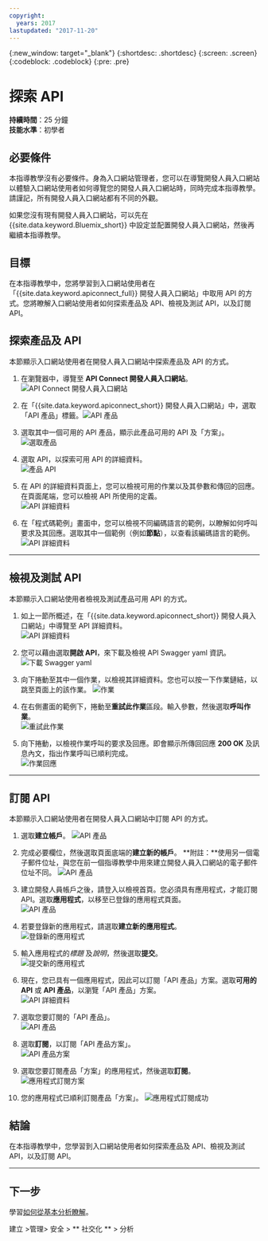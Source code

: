 ```yaml
---
copyright:
  years: 2017
lastupdated: "2017-11-20"
---
```


{:new_window: target="_blank"}
{:shortdesc: .shortdesc}
{:screen: .screen}
{:codeblock: .codeblock}
{:pre: .pre}

# 探索 API
**持續時間**：25 分鐘  
**技能水準**：初學者  


## 必要條件
本指導教學沒有必要條件。身為入口網站管理者，您可以在導覽開發人員入口網站以體驗入口網站使用者如何導覽您的開發人員入口網站時，同時完成本指導教學。請謹記，所有開發人員入口網站都有不同的外觀。

 

如果您沒有現有開發人員入口網站，可以先在 {{site.data.keyword.Bluemix_short}} 中設定並配置開發人員入口網站，然後再繼續本指導教學。


## 目標
在本指導教學中，您將學習到入口網站使用者在「{{site.data.keyword.apiconnect_full}} 開發人員入口網站」中取用 API 的方式。您將瞭解入口網站使用者如何探索產品及 API、檢視及測試 API，以及訂閱 API。

 

## 探索產品及 API
本節顯示入口網站使用者在開發人員入口網站中探索產品及 API 的方式。

1. 在瀏覽器中，導覽至 **API Connect 開發人員入口網站**。![API Connect 開發人員入口網站](images/11-developer-portal.png)

2. 在「{{site.data.keyword.apiconnect_short}} 開發人員入口網站」中，選取「API 產品」標籤。![API 產品](images/12-API-products.png)

3. 選取其中一個可用的 API 產品，顯示此產品可用的 API 及「方案」。  
  ![選取產品](images/13-product.png)

4. 選取 API，以探索可用 API 的詳細資料。  
  ![產品 API](images/14-api.png)

5. 在 API 的詳細資料頁面上，您可以檢視可用的作業以及其參數和傳回的回應。在頁面尾端，您可以檢視 API 所使用的定義。  
  ![API 詳細資料](images/15-details.png) 

6. 在「程式碼範例」畫面中，您可以檢視不同編碼語言的範例，以瞭解如何呼叫要求及其回應。選取其中一個範例（例如**節點**），以查看該編碼語言的範例。  
  ![API 詳細資料](images/16-examples.png) 

---

## 檢視及測試 API
本節顯示入口網站使用者檢視及測試產品可用 API 的方式。 

1. 如上一節所概述，在「{{site.data.keyword.apiconnect_short}} 開發人員入口網站」中導覽至 API 詳細資料。  
  ![API 詳細資料](images/21-details.png) 

2. 您可以藉由選取**開啟 API**，來下載及檢視 API Swagger yaml 資訊。  
  ![下載 Swagger yaml](images/22-swagger.png) 

3. 向下捲動至其中一個作業，以檢視其詳細資料。您也可以按一下作業鏈結，以跳至頁面上的該作業。
![作業](images/23-operation.png)

4. 在右側畫面的範例下，捲動至**重試此作業**區段。輸入參數，然後選取**呼叫作業**。  
  ![重試此作業](images/24-try-this-operation.png)

5. 向下捲動，以檢視作業呼叫的要求及回應。即會顯示所傳回回應 **200 OK** 及訊息內文，指出作業呼叫已順利完成。  
  ![作業回應](images/25-operation-response.png)

---

## 訂閱 API
本節顯示入口網站使用者在開發人員入口網站中訂閱 API 的方式。 

1. 選取**建立帳戶**。
![API 產品](images/31-create-account.png)

2. 完成必要欄位，然後選取頁面底端的**建立新的帳戶**。
**附註：**使用另一個電子郵件位址，與您在前一個指導教學中用來建立開發人員入口網站的電子郵件位址不同。
![API 產品](images/32-create-new-account.png)

3. 建立開發人員帳戶之後，請登入以檢視首頁。您必須具有應用程式，才能訂閱 API。選取**應用程式**，以移至已登錄的應用程式頁面。  
  ![API 產品](images/33-login.png)

4. 若要登錄新的應用程式，請選取**建立新的應用程式**。  
  ![登錄新的應用程式](images/34-create-new-app.png)

5. 輸入應用程式的*標題* 及*說明*，然後選取**提交**。  
  ![提交新的應用程式](images/35-submit-new-app.png) 

6. 現在，您已具有一個應用程式，因此可以訂閱「API 產品」方案。選取**可用的 API** 或 **API 產品**，以瀏覽「API 產品」方案。  
  ![API 詳細資料](images/36-api-products.png) 

7. 選取您要訂閱的「API 產品」。  
  ![API 產品](images/37-select-product.png) 

8. 選取**訂閱**，以訂閱「API 產品方案」。  
  ![API 產品方案](images/38-subscribe-plan.png) 

9. 選取您要訂閱產品「方案」的應用程式，然後選取**訂閱**。
  ![應用程式訂閱方案](images/39-subscribe-app-plan.png) 

10. 您的應用程式已順利訂閱產品「方案」。
  ![應用程式訂閱成功](images/310-subscribe-success.png) 

## 結論

在本指導教學中，您學習到入口網站使用者如何探索產品及 API、檢視及測試 API，以及訂閱 API。 

---

## 下一步

學習[如何從基本分析瞭解](tut_insights_analytics.html)。

建立 >管理> 安全 > ** 社交化 ** > 分析  



